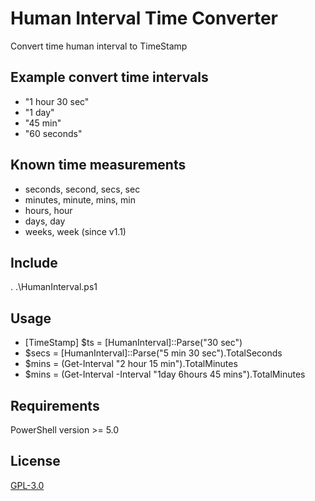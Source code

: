 # Human Interval Time Converter
Convert time human interval to TimeStamp

## Example convert time intervals
* "1 hour 30 sec"
* "1 day"
* "45 min"
* "60 seconds"

## Known time measurements
* seconds, second, secs, sec
* minutes, minute, mins, min
* hours, hour
* days, day
* weeks, week (since v1.1)

## Include
. .\HumanInterval.ps1

## Usage
* [TimeStamp] $ts = [HumanInterval]::Parse("30 sec")
* $secs = [HumanInterval]::Parse("5 min 30 sec").TotalSeconds
* $mins = (Get-Interval "2 hour 15 min").TotalMinutes
* $mins = (Get-Interval -Interval "1day 6hours 45 mins").TotalMinutes

## Requirements
PowerShell version >= 5.0

## License
[GPL-3.0](https://github.com/Quake4/HumanInterval/blob/master/LICENSE)
